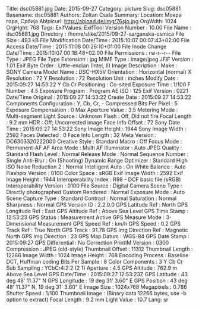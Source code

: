 Title: dsc05881.jpg
Date: 2015-09-27
Category: picture
Slug: dsc05881
Basename: dsc05881
Authors: Zoltan Csala
Summary:
Location: Мокра гора, Србија
Ablpicurl: http://abload.de/img/76sjo.jpg
OrgWdth: 1024
OrgHght: 768
Tags:
ExifValues: ExifTool Version Number : 10.00
            File Name : dsc05881.jpg
            Directory : /home/slike/2015/09-27-sarganska-osmica
            File Size : 493 kB
            File Modification Date/Time : 2015:10:07 00:07:43+02:00
            File Access Date/Time : 2015:11:08 00:26:10+01:00
            File Inode Change Date/Time : 2015:10:07 00:18:48+02:00
            File Permissions : rw-r--r--
            File Type : JPEG
            File Type Extension : jpg
            MIME Type : image/jpeg
            JFIF Version : 1.01
            Exif Byte Order : Little-endian (Intel, II)
            Image Description :
            Make : SONY
            Camera Model Name : DSC-HX5V
            Orientation : Horizontal (normal)
            X Resolution : 72
            Y Resolution : 72
            Resolution Unit : inches
            Modify Date : 2015:09:27 14:53:22
            Y Cb Cr Positioning : Co-sited
            Exposure Time : 1/100
            F Number : 4.5
            Exposure Program : Program AE
            ISO : 125
            Exif Version : 0221
            Date/Time Original : 2015:09:27 14:53:22
            Create Date : 2015:09:27 14:53:22
            Components Configuration : Y, Cb, Cr, -
            Compressed Bits Per Pixel : 5
            Exposure Compensation : 0
            Max Aperture Value : 3.5
            Metering Mode : Multi-segment
            Light Source : Unknown
            Flash : Off, Did not fire
            Focal Length : 9.2 mm
            HDR : Off; Uncorrected image
            Face Info Offset : 72
            Sony Date Time : 2015:09:27 14:53:22
            Sony Image Height : 1944
            Sony Image Width : 2592
            Faces Detected : 0
            Face Info Length : 32
            Meta Version : DC6303320222000
            Creative Style : Standard
            Macro : Off
            Focus Mode : Permanent-AF
            AF Area Mode : Multi
            AF Illuminator : Auto
            JPEG Quality : Standard
            Flash Level : Normal
            Release Mode : Normal
            Sequence Number : Single
            Anti-Blur : On (Shooting)
            Dynamic Range Optimizer : Standard
            High ISO Noise Reduction 2 : Normal
            Intelligent Auto : On
            White Balance : Auto
            Flashpix Version : 0100
            Color Space : sRGB
            Exif Image Width : 2592
            Exif Image Height : 1944
            Interoperability Index : R98 - DCF basic file (sRGB)
            Interoperability Version : 0100
            File Source : Digital Camera
            Scene Type : Directly photographed
            Custom Rendered : Normal
            Exposure Mode : Auto
            Scene Capture Type : Standard
            Contrast : Normal
            Saturation : Normal
            Sharpness : Normal
            GPS Version ID : 2.2.0.0
            GPS Latitude Ref : North
            GPS Longitude Ref : East
            GPS Altitude Ref : Above Sea Level
            GPS Time Stamp : 12:53:23
            GPS Status : Measurement Active
            GPS Measure Mode : 3-Dimensional Measurement
            GPS Speed Ref : km/h
            GPS Speed : 0.2
            GPS Track Ref : True North
            GPS Track : 91.78
            GPS Img Direction Ref : Magnetic North
            GPS Img Direction : 23
            GPS Map Datum : WGS-84
            GPS Date Stamp : 2015:09:27
            GPS Differential : No Correction
            PrintIM Version : 0300
            Compression : JPEG (old-style)
            Thumbnail Offset : 11312
            Thumbnail Length : 12266
            Image Width : 1024
            Image Height : 768
            Encoding Process : Baseline DCT, Huffman coding
            Bits Per Sample : 8
            Color Components : 3
            Y Cb Cr Sub Sampling : YCbCr4:2:2 (2 1)
            Aperture : 4.5
            GPS Altitude : 762.9 m Above Sea Level
            GPS Date/Time : 2015:09:27 12:53:23Z
            GPS Latitude : 43 deg 48' 11.37" N
            GPS Longitude : 19 deg 31' 3.60" E
            GPS Position : 43 deg 48' 11.37" N, 19 deg 31' 3.60" E
            Image Size : 1024x768
            Megapixels : 0.786
            Shutter Speed : 1/100
            Thumbnail Image : (Binary data 12266 bytes, use -b option to extract)
            Focal Length : 9.2 mm
            Light Value : 10.7
Lang: sr

